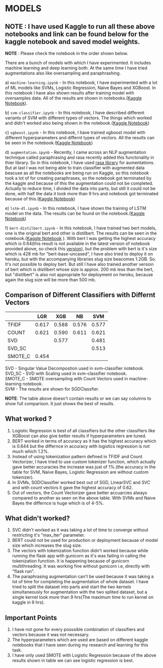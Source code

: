 # MODELS

## NOTE : I have used Kaggle to run all these above notebooks and link can be found below for the kaggle notebook and saved model weights.
**NOTE** : Please check the notebook in the order shown below.


  There are a bunch of models with which I have experimented. It includes machine learning and deep learning both. At the same time I have tried augmentations also like oversampling and paraphrashing.
  
  a) ```machine-learning.ipynb``` - In this notebook, I have experimented with a lot of ML models like SVMs, Logistic Regression, Naive Bayes and XGBoost. In this notebook I have also shown results after training model with oversamples data. All of the results are shown in notebooks.([Kaggle Notebook](https://www.kaggle.com/adityakumar01/machine-learning)). 
  
  b) ```svm-classifier.ipynb``` - In this notebook, I have described different variants of SVM with different types of vectors. The things which worked and didn't worked also being shown in the notebook.([Kaggle Notebook](https://www.kaggle.com/adityakumar01/svm-classifier))
  
  c) ```xgboost.ipynb``` - In this notebook, I have trained xgboost model with different hyperparameters and differnt types of vectors. All the results can be seen in the notebook.([Kaggle Notebook](https://www.kaggle.com/adityakumar01/xgboost))
 
  
  d) ```augmentation.ipynb``` - Recently, I came across an NLP augmentation technique called paraphrasing and rasa recently added this functonality in thier library. So in this notebook, I have used [rasa library](https://forum.rasa.com/t/paraphrasing-for-nlu-data-augmentation-experimental/27744) for aumentations. But at last I was not being able to train classifier with augmented data beacuse as all the notebooks are being run on Kaggle, so this notebook took a lot of for creating paraphrases, so the notebook got terminated by the kaggle and because of this the augmentation could not be completed. Actually to reduce time, I divided the data into parts, but still it could not be done, with half the data it took more than 9 hrs and notebook got terminated because of this.([Kaggle Notebook](https://www.kaggle.com/adityakumar01/augmentation1))
  
  e) ```lstm-dl.ipynb``` - In this notebook, I have shown the training of LSTM model on the data. The results can be found on the notebook.([Kaggle Notebook](https://www.kaggle.com/adityakumar01/lstm-dl))
                                                                        
  f) ```bert-distilbert.ipynb``` - In this notebook, I have trained two bert models, one is the original bert and other is distilbert. The results can be seen in the notebook.([Kaggle Notebook](https://www.kaggle.com/adityakumar01/bert-distilbert)  ). With bert I was getting the highest accuracy which is 0.64(this result is not available in the latest version of notebook provided above, so check this [version](https://www.kaggle.com/adityakumar01/bert-distilbert?scriptVersionId=32581570)), but the problem with bert is it's size which is 428 mb for "bert-base-uncased", I have also tried to deploy it on heroku, but with the accompanying libraries slug size beacomes 1.2GB. So. It's not possible to deploy bert. But still I have also trained another version of bert which is distilbert whose size is approx. 200 mb less than the bert, but "distilbert" is also not appropriate for deployment on heroku, because again the slug size will be more than 500 mb.                                                                                                  
  
## Comparison of Different Classifiers with Differnt Vectors
  
|         | LGR   | XGB   | NB    | SVM   |
|---------|-------|-------|-------|-------|
| TFIDF   | 0.617 | 0.588 | 0.576 | 0.577 |
| COUNT   | 0.621 | 0.590 | 0.611 | 0.621 |
| SVD     |       | 0.577 |       | 0.481 |
| SVD_SC  |       |       |       | 0.513 |
| SMOTE_C | 0.454 |       |       |       |

SVD - Singular Value Decompostion used in svm-classifier notebook.                                                             
SVD_SC - SVD with Scaling used in svm-classifier notebook.                                                                     
SMOTE_C - SMOTE oversampling with Count Vectors used in machine-learning notebook.                                             
SVM - The results are shown for SGDClassfier.

**NOTE**: The table above doesn't contain results or we can say columns to show full comparison. It just shows the best of results.

## What worked ?
1. Logistic Regression is best of all classifiers but the other classifiers like XGBoost can also give better results if hyperparameters are tuned.
2. BERT worked in terms of accuracy as it has the highest accuracy which is 0.644 but the differnce in accuracy with logistics regression is not much which 1.2%.
3. Instead of using tokenization pattern defined in TFIDF and Count Vectorizer, I have tried to use custom tokenizer function, which actually gave better accuracies the increase was just of 1%.(the accuracy in the table for SVM, Naive Bayes, Logistic Regression are without custom tokenizer).
4. In SVMs, SGDClassifier worked best out of SGD, LinearSVC and SVC and with count vectors it gave the highest accuracy of 0.62.
5. Out of vectors, the Count Vectorizer gave better accuarcies always compared to another as seen on the above table. With SVMs and Naive Bayes the differnce is huge which is of 4-5%.

## What didn't worked?
1. SVC didn't worked as it was taking a lot of time to converge without restricting it's "max_iter" parameter.
2. BERT could not be used for production or deployment because of model size which increases the slug size.
3. The vectors with tokenization function didn't worked because while running the flask app with gunicorn as it's was failing in calling the tokenization function. It is happening because of gunicorn multithreading. It was working fine without gunicorn i.e, directly with "flask run".
4. The paraphrasing augmentation can't be used because it was taking a lot of time for completing the augmentation of whole dataset. I have tried to split the dataset into parts and start the two kernels simultaneously for augmentation with the two splited dataset, but a single kernel took more than 9 hrs(The maximum time to run kernel on kaggle in 9 hrs).
  
## Important Points
1. I have not gone for every posssible combination of classifiers and vectors because it was not necessary.
2. The hyperparameters which are used are based on different kaggle notebooks that I have seen during my research and learning for this task.
3. I have only used SMOTE with Logistic Regression because of the above results shown in table we can see logistic regression is best.
